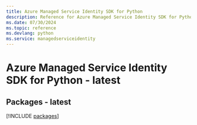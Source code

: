 ```yaml
---
title: Azure Managed Service Identity SDK for Python
description: Reference for Azure Managed Service Identity SDK for Python
ms.date: 07/30/2024
ms.topic: reference
ms.devlang: python
ms.service: managedserviceidentity
---
```

# Azure Managed Service Identity SDK for Python - latest
## Packages - latest
[!INCLUDE [packages](managed-service-identity-index.md)]